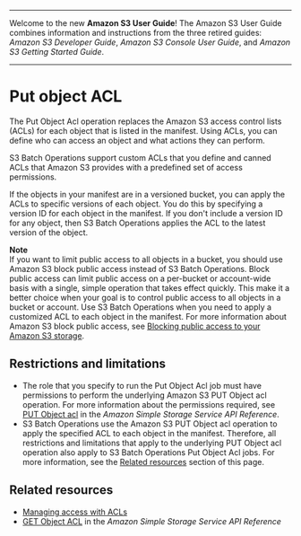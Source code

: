 --------

Welcome to the new **Amazon S3 User Guide**\! The Amazon S3 User Guide combines information and instructions from the three retired guides: *Amazon S3 Developer Guide*, *Amazon S3 Console User Guide*, and *Amazon S3 Getting Started Guide*\.

--------

# Put object ACL<a name="batch-ops-put-object-acl"></a>

The Put Object Acl operation replaces the Amazon S3 access control lists \(ACLs\) for each object that is listed in the manifest\. Using ACLs, you can define who can access an object and what actions they can perform\.

S3 Batch Operations support custom ACLs that you define and canned ACLs that Amazon S3 provides with a predefined set of access permissions\.

If the objects in your manifest are in a versioned bucket, you can apply the ACLs to specific versions of each object\. You do this by specifying a version ID for each object in the manifest\. If you don't include a version ID for any object, then S3 Batch Operations applies the ACL to the latest version of the object\.

**Note**  
If you want to limit public access to all objects in a bucket, you should use Amazon S3 block public access instead of S3 Batch Operations\. Block public access can limit public access on a per\-bucket or account\-wide basis with a single, simple operation that takes effect quickly\. This make it a better choice when your goal is to control public access to all objects in a bucket or account\. Use S3 Batch Operations when you need to apply a customized ACL to each object in the manifest\. For more information about Amazon S3 block public access, see [Blocking public access to your Amazon S3 storage](access-control-block-public-access.md)\.

## Restrictions and limitations<a name="batch-ops-put-object-acl-restrictions"></a>
+ The role that you specify to run the Put Object Acl job must have permissions to perform the underlying Amazon S3 PUT Object acl operation\. For more information about the permissions required, see [PUT Object acl](https://docs.aws.amazon.com/AmazonS3/latest/API/RESTObjectPUTacl.html) in the *Amazon Simple Storage Service API Reference*\.
+ S3 Batch Operations use the Amazon S3 PUT Object acl operation to apply the specified ACL to each object in the manifest\. Therefore, all restrictions and limitations that apply to the underlying PUT Object acl operation also apply to S3 Batch Operations Put Object Acl jobs\. For more information, see the [Related resources](#batch-ops-put-object-acl-related-resources) section of this page\.

## Related resources<a name="batch-ops-put-object-acl-related-resources"></a>
+ [Managing access with ACLs](acl-overview.md)
+ [GET Object ACL](https://docs.aws.amazon.com/AmazonS3/latest/API/RESTObjectGETacl.html) in the *Amazon Simple Storage Service API Reference*